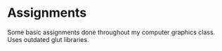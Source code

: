 # Assignments
Some basic assignments done throughout my computer graphics class.
Uses outdated glut libraries.
